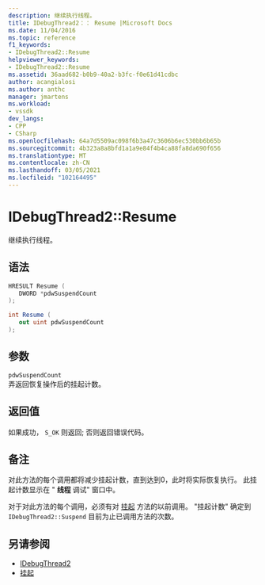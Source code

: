 ```yaml
---
description: 继续执行线程。
title: IDebugThread2：： Resume |Microsoft Docs
ms.date: 11/04/2016
ms.topic: reference
f1_keywords:
- IDebugThread2::Resume
helpviewer_keywords:
- IDebugThread2::Resume
ms.assetid: 36aad682-b0b9-40a2-b3fc-f0e61d41cdbc
author: acangialosi
ms.author: anthc
manager: jmartens
ms.workload:
- vssdk
dev_langs:
- CPP
- CSharp
ms.openlocfilehash: 64a7d5509ac098f6b3a47c3606b6ec530bb6b65b
ms.sourcegitcommit: 4b323a8a8bfd1a1a9e84f4b4ca88fa8da690f656
ms.translationtype: MT
ms.contentlocale: zh-CN
ms.lasthandoff: 03/05/2021
ms.locfileid: "102164495"
---
```

# <a name="idebugthread2resume"></a>IDebugThread2::Resume
继续执行线程。

## <a name="syntax"></a>语法

```cpp
HRESULT Resume ( 
   DWORD *pdwSuspendCount
);
```

```csharp
int Resume ( 
   out uint pdwSuspendCount
);
```

## <a name="parameters"></a>参数
`pdwSuspendCount`\
弄返回恢复操作后的挂起计数。

## <a name="return-value"></a>返回值
 如果成功， `S_OK` 则返回; 否则返回错误代码。

## <a name="remarks"></a>备注
 对此方法的每个调用都将减少挂起计数，直到达到0，此时将实际恢复执行。 此挂起计数显示在 " **线程** 调试" 窗口中。

 对于对此方法的每个调用，必须有对 [挂起](../../../extensibility/debugger/reference/idebugthread2-suspend.md) 方法的以前调用。 "挂起计数" 确定到 `IDebugThread2::Suspend` 目前为止已调用方法的次数。

## <a name="see-also"></a>另请参阅
- [IDebugThread2](../../../extensibility/debugger/reference/idebugthread2.md)
- [挂起](../../../extensibility/debugger/reference/idebugthread2-suspend.md)
